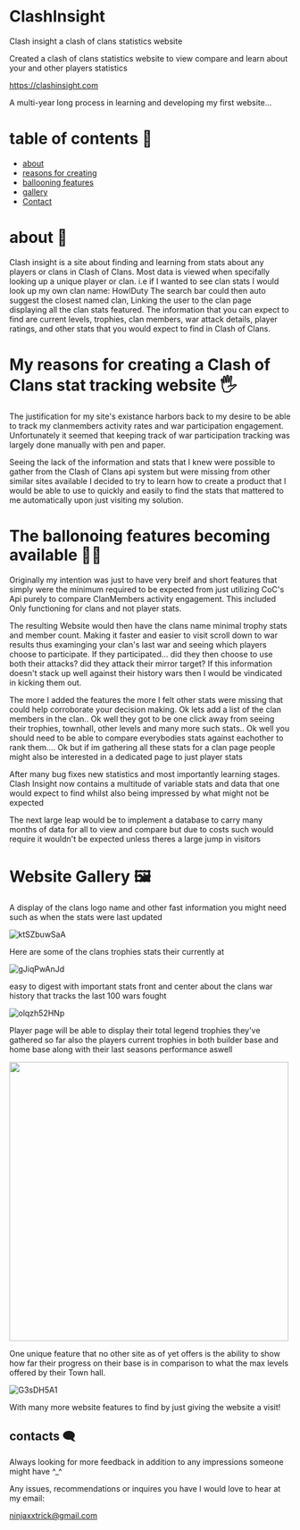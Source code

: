 # ClashInsight
Clash insight a clash of clans statistics website

Created a clash of clans statistics website to view compare and learn about your and other players statistics

https://clashinsight.com

A multi-year long process in learning and developing my first website...

# table of contents 🎢
- [about](#about-)
- [reasons for creating](#my-reasons-for-creating-a-clash-of-clans-stat-tracking-website-)
- [ballooning features](#the-ballonoing-features-becoming-available-%EF%B8%8F)
- [gallery](#website-gallery-)
- [Contact](#contacts-%EF%B8%8F)

# about 👀

Clash insight is a site about finding and learning from stats about any players or clans in Clash of Clans.
Most data is viewed when specifally looking up a unique player or clan.
i.e if I wanted to see clan stats I would look up my own clan name: HowlDuty
The search bar could then auto suggest the closest named clan, Linking the user to the clan page displaying all the clan stats featured.
The information that you can expect to find are current levels, trophies, clan members, war attack details, player ratings, and other stats that you would expect to find in Clash of Clans.


# My reasons for creating a Clash of Clans stat tracking website 🖐
The justification for my site's existance harbors back to my desire to be able to track my clanmembers activity rates and war participation engagement.
Unfortunately it seemed that keeping track of war participation tracking was largely done manually with pen and paper.

Seeing the lack of the information and stats that I knew were possible to gather from the Clash of Clans api system but were missing from other similar sites available I decided to try to learn how to create a product that I would be able to use to quickly and easily to find the stats that mattered to me automatically upon just visiting my solution.

# The ballonoing features becoming available 🤦‍♂️

Originally my intention was just to have very breif and short features that simply were the minimum required to be expected from just utilizing CoC's Api purely to compare ClanMembers activity engagement.
This included Only functioning for clans and not player stats.

The resulting Website would then have the clans name minimal trophy stats and member count.
Making it faster and easier to visit scroll down to war results thus examinging your clan's last war and seeing which players choose to participate. 
If they participated... 
did they then choose to use both their attacks?
did they attack their mirror target?
If this information doesn't stack up well against their history wars then I would be vindicated in kicking them out.

The more I added the features the more I felt other stats were missing that could help corroborate your decision making.
Ok lets add a list of the clan members in the clan..
Ok well they got to be one click away from seeing their trophies, townhall, other levels and many more such stats..
Ok well you should need to be able to compare everybodies stats against eachother to rank them.... 
Ok but if im gathering all these stats for a clan page people might also be interested in a dedicated page to just player stats

After many bug fixes new statistics and most importantly learning stages.
Clash Insight now contains a multitude of variable stats and data that one would expect to find whilst also being impressed by what might not be expected

The next large leap would be to implement a database to carry many months of data for all to view and compare but due to costs such would require it wouldn't be expected unless theres a large jump in visitors

# Website Gallery 🖼

A display of the clans logo name and other fast information you might need such as when the stats were last updated

![ktSZbuwSaA](https://github.com/user-attachments/assets/a3a34314-4802-43f3-aa72-b56caf4cdf67)

Here are some of the clans trophies stats their currently at

![gJiqPwAnJd](https://github.com/user-attachments/assets/8f1a9805-0d7c-4b34-873f-d762ceb1ec78)

easy to digest with important stats front and center about the clans war history that tracks the last 100 wars fought

![olqzh52HNp](https://github.com/user-attachments/assets/33502828-71a1-4aef-b751-c5c8ca3c348f)

Player page will be able to display their total legend trophies they've gathered so far also the players current trophies in both builder base and home base along with their last seasons performance aswell

<img src="https://github.com/user-attachments/assets/90b1ac00-d1ea-45b9-9ebe-e43a19be6e96" width="500">

One unique feature that no other site as of yet offers is the ability to show how far their progress on their base is in comparison to what the max levels offered by their Town hall.

![G3sDH5A1](https://github.com/user-attachments/assets/1675fd0b-928f-4a37-be9b-059be27f8c24)



With many more website features to find by just giving the website a visit!


## contacts 🗨️

Always looking for more feedback in addition to any impressions someone might have ^_^



Any issues, recommendations or inquires you have I would love to hear at my email:

ninjaxxtrick@gmail.com

